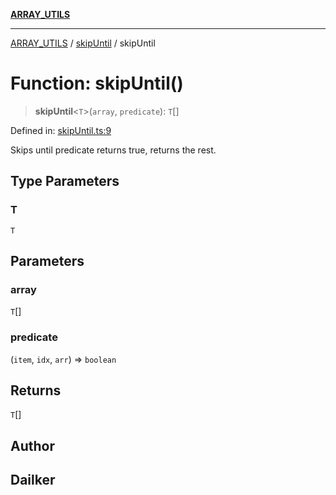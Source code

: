 [**ARRAY_UTILS**](../../README.md)

***

[ARRAY_UTILS](../../README.md) / [skipUntil](../README.md) / skipUntil

# Function: skipUntil()

> **skipUntil**\<`T`\>(`array`, `predicate`): `T`[]

Defined in: [skipUntil.ts:9](https://github.com/dailker/everyutil/blob/b267f20aec6acc544994839192032069b76d5a4b/src/array/skipUntil.ts#L9)

Skips until predicate returns true, returns the rest.

## Type Parameters

### T

`T`

## Parameters

### array

`T`[]

### predicate

(`item`, `idx`, `arr`) => `boolean`

## Returns

`T`[]

## Author

## Dailker
